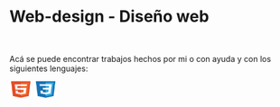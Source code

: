 # Web-design - Diseño web
<div style="display: inline_block"><br>
  
  Acá se puede encontrar trabajos hechos por mi o con ayuda y con los siguientes lenguajes:

  <img align="center" alt="Rafa-HTML" height="30" width="40" src="https://raw.githubusercontent.com/devicons/devicon/master/icons/html5/html5-original.svg">
  <img align="center" alt="Rafa-CSS" height="30" width="40" src="https://raw.githubusercontent.com/devicons/devicon/master/icons/css3/css3-original.svg">
